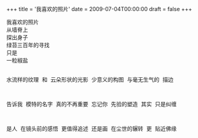 +++
title = '我喜欢的照片'
date = 2009-07-04T00:00:00
draft = false
+++

<div class="poem">
<pre>
我喜欢的照片
从墙脊上
探出身子
绿苔三百年的寻找
只是
一粒椒盐

水流样的纹理
和
云朵形状的光影
少意义的构图
与毫无生气的
描边

告诉我
模特的名字
真的不再重要
忘记你
先验的塑造
其实
只是纠缠

是人
在镜头前的感悟
更值得追述
还是画
在尘世的辗转
更
贴近佛缘
</pre>
</div>
